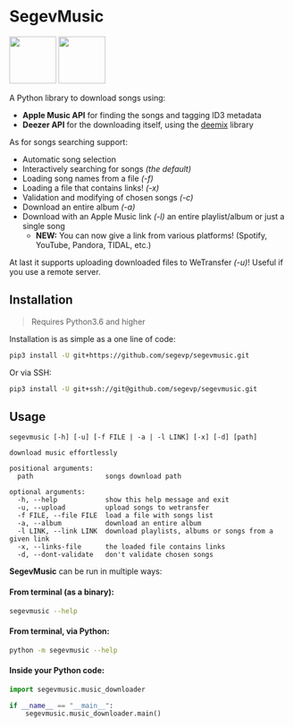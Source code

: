  # SegevMusic 
 <img src="https://camo.githubusercontent.com/5eda29273e871718abf8f4f7f4da48dbe677a7bb/68747470733a2f2f7777772e6170706c652e636f6d2f762f6170706c652d6d757369632f6d2f696d616765732f6f766572766965772f69636f6e5f6170706c655f6d757369635f5f763965706e366d316f6a36755f6c617267652e706e67" width="84" height="84">  <img src="https://cdn.iconscout.com/icon/free/png-512/deezer-461785.png" width="84" height="84">

A Python library to download songs using:
- **Apple Music API** for finding the songs and tagging ID3 metadata
- **Deezer API** for the downloading itself, using the [deemix](https://deemix.app/gui) library

As for songs searching support:
- Automatic song selection
- Interactively searching for songs _(the default)_
- Loading song names from a file _(-f)_
- Loading a file that contains links! _(-x)_
- Validation and modifying of chosen songs _(-c)_
- Download an entire album _(-a)_
- Download with an Apple Music link _(-l)_ an entire playlist/album or just a single song
  - **NEW:** You can now give a link from various platforms! (Spotify, YouTube, Pandora, TIDAL, etc.)

At last it supports uploading downloaded files to WeTransfer _(-u)_! Useful if you use a remote server.

## Installation
> Requires Python3.6 and higher

Installation is as simple as a one line of code:

```bash
pip3 install -U git+https://github.com/segevp/segevmusic.git
```
Or via SSH:

```bash
pip3 install -U git+ssh://git@github.com/segevp/segevmusic.git
```

## Usage
```
segevmusic [-h] [-u] [-f FILE | -a | -l LINK] [-x] [-d] [path]

download music effortlessly

positional arguments:
  path                  songs download path

optional arguments:
  -h, --help            show this help message and exit
  -u, --upload          upload songs to wetransfer
  -f FILE, --file FILE  load a file with songs list
  -a, --album           download an entire album
  -l LINK, --link LINK  download playlists, albums or songs from a given link
  -x, --links-file      the loaded file contains links
  -d, --dont-validate   don't validate chosen songs
```

**SegevMusic** can be run in multiple ways:
#### From terminal (as a binary):
```bash
segevmusic --help
```
#### From terminal, via Python:
```bash
python -m segevmusic --help
```
#### Inside your Python code:
```python
import segevmusic.music_downloader

if __name__ == "__main__":
    segevmusic.music_downloader.main()
```
